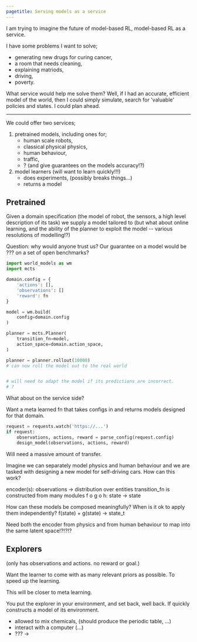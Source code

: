 ```yaml
---
pagetitle: Serving models as a service
---
```


<div>
I am trying to imagine the future of model-based RL, model-based RL as a service.

I have some problems I want to solve;
- generating new drugs for curing cancer,
- a room that needs cleaning,
- explaining matriods,
- driving,
- poverty.

What service would help me solve them? Well, if I had an accurate, efficient model of
the world, then I could simply simulate, search for 'valuable' policies and states. I could plan ahead.

***

We could offer two services;

1. pretrained models, including ones for;
    - human scale robots,
    - classical physical physics,
    - human behaviour,
    - traffic,
    - ?
    (and give guarantees on the models accuracy!?)
2. model learners (will want to learn quickly!!!)
    - does experiments, (possibly breaks things...)
    - returns a model

## Pretrained

Given a domain specification (the model of robot, the sensors, a high level description of its task)
we supply a model tailored to
(but what about online learning, and the ability of the planner to exploit the model -- various resolutions of modelling!?)


Question: why would anyone trust us? Our guarantee on a model would be ??? on a set of open benchmarks?

```python
import world_models as wm
import mcts

domain.config = {
    'actions': [],
    'observations': []
    'reward': fn
}

model = wm.build(
    config=domain.config
)

planner = mcts.Planner(
    transition_fn=model,
    action_space=domain.action_space,
)

planner = planner.rollout(10000)
# can now roll the model out to the real world


# will need to adapt the model if its predictions are incorrect.
# ?
```

What about on the service side?

Want a meta learned fn that takes configs in and returns models designed
for that domain.


```python
request = requests.watch('https://...')
if request:
    observations, actions, reward = parse_config(request.config)
    design_model(observations, actions, reward)
```

Will need a massive amount of transfer.

Imagine we can separately model physics and human behaviour and we are tasked with designing
a new model for self-driving cars. How can this work?

encoder(s): observations -> distribution over entities
transition_fn is constructed from many modules
f o g o h: state -> state

How can these models be composed meaningfully?
When is it ok to apply them independently?
f(state) + g(state) -> state_t

Need both the encoder from physics and from human behaviour to map into the same latent space!?!?!?

## Explorers

(only has observations and actions. no reward or goal.)

Want the learner to come with as many relevant priors as possible. To speed up the learning.

This will be closer to meta learning.

You put the explorer in your environment, and set back, well back. If quickly constructs a model of its environment.

- allowed to mix chemicals, (should produce the periodic table, ...)
- interact with a computer (...)
- ??? ->


</div>

